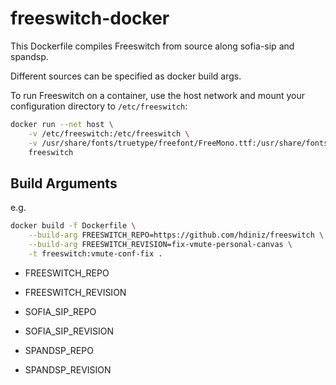 # freeswitch-docker

This Dockerfile compiles Freeswitch from source along sofia-sip and spandsp.

Different sources can be specified as docker build args.

To run Freeswitch on a container, use the host network and mount your configuration directory to `/etc/freeswitch`:

```sh
docker run --net host \
    -v /etc/freeswitch:/etc/freeswitch \
    -v /usr/share/fonts/truetype/freefont/FreeMono.ttf:/usr/share/fonts/truetype/freefont/FreeMono.ttf \
    freeswitch
```



## Build Arguments

e.g. 

```sh
docker build -f Dockerfile \
    --build-arg FREESWITCH_REPO=https://github.com/hdiniz/freeswitch \
    --build-arg FREESWITCH_REVISION=fix-vmute-personal-canvas \
    -t freeswitch:vmute-conf-fix .
```

- FREESWITCH_REPO
- FREESWITCH_REVISION

- SOFIA_SIP_REPO
- SOFIA_SIP_REVISION

- SPANDSP_REPO
- SPANDSP_REVISION
